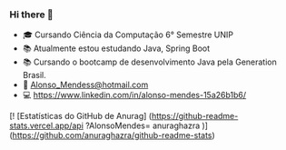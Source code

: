 ### Hi there 👋
- 🎓 Cursando Ciência da Computação 6° Semestre UNIP 
- 📚 Atualmente estou estudando Java, Spring Boot 
- 📚 Cursando o bootcamp de desenvolvimento Java pela Generation Brasil.
- 📩 Alonso_Mendess@hotmail.com
- 💻 https://www.linkedin.com/in/alonso-mendes-15a26b1b6/


[! [Estatísticas do GitHub de Anurag] (https://github-readme-stats.vercel.app/api ?AlonsoMendes= anuraghazra )] (https://github.com/anuraghazra/github-readme-stats)
